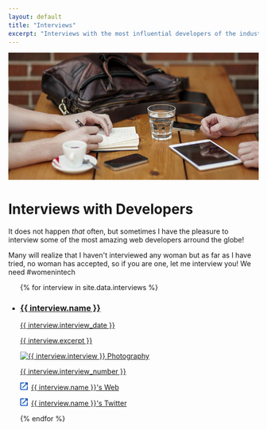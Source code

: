 ```yaml
---
layout: default
title: "Interviews"
excerpt: "Interviews with the most influential developers of the industry and people think interesting to follow because of their work."
---
```


<div class="">
  <img src="/images/section-interviews.jpg" alt="Photography by Alejandro Escamilla" />
  <h1 class="">Interviews with Developers</h1>
</div>

It does not happen _that_ often, but sometimes I have the pleasure to interview some of the most amazing web developers arround the globe!

Many will realize that I haven't interviewed any woman but as far as I have tried, no woman has accepted, so if you are one, let me interview you! We need #womenintech

<ul class="">
    {% for interview in site.data.interviews %}
        <li class="">
            <a class="" href="/interviews/{{ interview.interview_url }}">
                <h3 class="">{{ interview.name }}</h3>
                <time class="" datetime="{{ interview.date | date: "%Y-%m-%d" }}">{{ interview.interview_date }}</time>
                <p class="">{{ interview.excerpt }}</p>
                    <img class="" src="{{ interview.image_url }}" alt="{{ interview.interview }} Photography"/>
                <p class="">{{ interview.interview_number }}</p>
            </a>
            <p class="">
                <svg style="width:15px;height:15px; margin-right: 3px;" xmlns="http://www.w3.org/2000/svg" viewBox="-187 61.7 24 24">
                    <path fill="#0047BB" d="M-172.3 61.7v2.7h4.8l-13.1 13.1 1.9 1.9 13.1-13.1v4.8h2.7v-9.3m-2.8 21.3h-18.7V64.4h9.3v-2.7h-9.3c-1.5 0-2.7 1.2-2.7 2.7v18.7c0 1.5 1.2 2.7 2.7 2.7h18.7c1.5 0 2.7-1.2 2.7-2.7v-9.3h-2.7v9.3z"/>
                </svg>
                <a href="{{ interview.interview_web }}" target="_blank">{{ interview.name }}'s Web</a>
            </p>
            <p class="">
                <svg style="width:15px;height:15px; margin-right: 3px;" xmlns="http://www.w3.org/2000/svg" viewBox="-187 61.7 24 24">
                    <path fill="#0047BB" d="M-172.3 61.7v2.7h4.8l-13.1 13.1 1.9 1.9 13.1-13.1v4.8h2.7v-9.3m-2.8 21.3h-18.7V64.4h9.3v-2.7h-9.3c-1.5 0-2.7 1.2-2.7 2.7v18.7c0 1.5 1.2 2.7 2.7 2.7h18.7c1.5 0 2.7-1.2 2.7-2.7v-9.3h-2.7v9.3z"/>
                </svg>
                <a href="{{ interview.interview_twitter }}" target="_blank">{{ interview.name }}'s Twitter</a>
            </p>
        </li>
    {% endfor %}
</ul>
